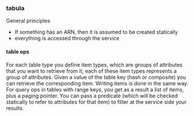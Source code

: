 ### tabula

General principles

- If something has an ARN, then it is assumed to be created statically
- everything is accessed through the service

#### table ops

For each table type you define item types, which are groups of attributes that you want to retrieve from it; each of these item types represents a group of attributes. Given a value of the table key (hash or composite) you can retrieve the corresponding item. Writing items is done in the same way. For query ops in tables with range keys, you get as a result a list of items, plus a paging pointer. You can pass a predicate (which will be checked statically to refer to attributes for that item) to filter at the service side your results.
